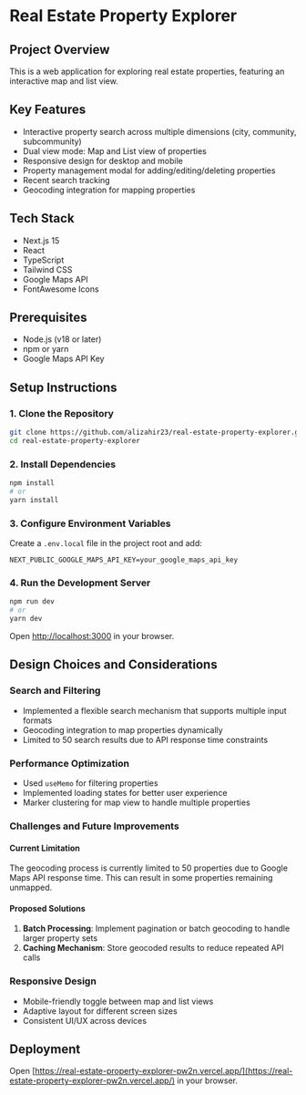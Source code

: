 # Real Estate Property Explorer

## Project Overview

This is a web application for exploring real estate properties, featuring an interactive map and list view.

## Key Features

- Interactive property search across multiple dimensions (city, community, subcommunity)
- Dual view mode: Map and List view of properties
- Responsive design for desktop and mobile
- Property management modal for adding/editing/deleting properties
- Recent search tracking
- Geocoding integration for mapping properties

## Tech Stack

- Next.js 15
- React
- TypeScript
- Tailwind CSS
- Google Maps API
- FontAwesome Icons

## Prerequisites

- Node.js (v18 or later)
- npm or yarn
- Google Maps API Key

## Setup Instructions

### 1. Clone the Repository

```bash
git clone https://github.com/alizahir23/real-estate-property-explorer.git
cd real-estate-property-explorer
```

### 2. Install Dependencies

```bash
npm install
# or
yarn install
```

### 3. Configure Environment Variables

Create a `.env.local` file in the project root and add:

```
NEXT_PUBLIC_GOOGLE_MAPS_API_KEY=your_google_maps_api_key
```

### 4. Run the Development Server

```bash
npm run dev
# or
yarn dev
```

Open [http://localhost:3000](http://localhost:3000) in your browser.

## Design Choices and Considerations

### Search and Filtering

- Implemented a flexible search mechanism that supports multiple input formats
- Geocoding integration to map properties dynamically
- Limited to 50 search results due to API response time constraints

### Performance Optimization

- Used `useMemo` for filtering properties
- Implemented loading states for better user experience
- Marker clustering for map view to handle multiple properties

### Challenges and Future Improvements

#### Current Limitation

The geocoding process is currently limited to 50 properties due to Google Maps API response time. This can result in some properties remaining unmapped.

#### Proposed Solutions

1. **Batch Processing**: Implement pagination or batch geocoding to handle larger property sets
2. **Caching Mechanism**: Store geocoded results to reduce repeated API calls

### Responsive Design

- Mobile-friendly toggle between map and list views
- Adaptive layout for different screen sizes
- Consistent UI/UX across devices

## Deployment

Open [https://real-estate-property-explorer-pw2n.vercel.app/](https://real-estate-property-explorer-pw2n.vercel.app/) in your browser.
